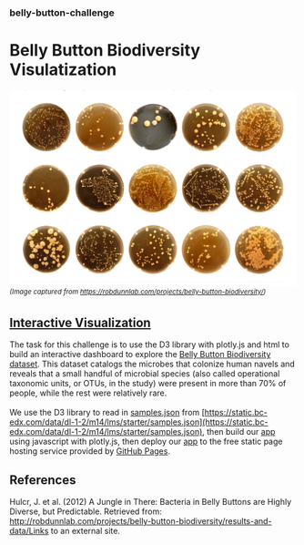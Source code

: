 ### belly-button-challenge
# Belly Button Biodiversity Visulatization
![Belly Button Biodiversity Showcase](./images/BellyButtonBiodiversity.png)<br>
<sup>*(Image captured from https://robdunnlab.com/projects/belly-button-biodiversity/)*</sup>
## [Interactive Visualization](https://epsilonite.github.io/belly-button-challenge/)
The task for this challenge is to use the D3 library with plotly.js and html to build an interactive dashboard to explore the [Belly Button Biodiversity dataset](http://robdunnlab.com/projects/belly-button-biodiversity/). This dataset catalogs the microbes that colonize human navels and reveals that a small handful of microbial species (also called operational taxonomic units, or OTUs, in the study) were present in more than 70% of people, while the rest were relatively rare.</br></br>
We use the D3 library to read in [samples.json](https://static.bc-edx.com/data/dl-1-2/m14/lms/starter/samples.json) from [https://static.bc-edx.com/data/dl-1-2/m14/lms/starter/samples.json](https://static.bc-edx.com/data/dl-1-2/m14/lms/starter/samples.json), then build our [app](https://epsilonite.github.io/belly-button-challenge/) using javascript with plotly.js, then deploy our [app](https://epsilonite.github.io/belly-button-challenge/) to the free static page hosting service provided by [GitHub Pages](https://pages.github.com/).
## References
Hulcr, J. et al. (2012) A Jungle in There: Bacteria in Belly Buttons are Highly Diverse, but Predictable. Retrieved from: http://robdunnlab.com/projects/belly-button-biodiversity/results-and-data/Links to an external site.
